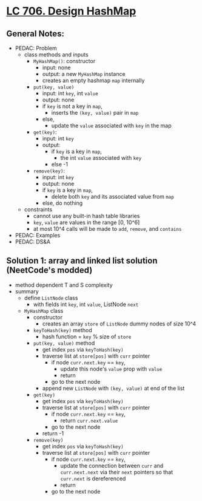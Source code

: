 # [LC 706. Design HashMap](https://leetcode.com/problems/design-hashmap/)

## General Notes:

- PEDAC: Problem
  - class methods and inputs
    - `MyHashMap()`: constructor
      - input: none
      - output: a new `MyHashMap` instance
      - creates an empty hashmap `map` internally
    - `put(key, value)`
      - input: int `key`, int `value`
      - output: none
      - if `key` is not a key in `map`,
        - inserts the `(key, value)` pair in `map`
      - else,
        - update the `value` associated with `key` in the map
    - `get(key)`:
      - input: int `key`
      - output:
        - if `key` is a key in `map`,
          - the int `value` associated with `key`
        - else -1
    - `remove(key)`:
      - input: int `key`
      - output: none
      - if `key` is a key in `map`,
        - delete both `key` and its associated value from `map`
      - else, do nothing
  - constraints
    - cannot use any built-in hash table libraries
    - `key`, `value` are values in the range \[0, 10^6]
    - at most 10^4 calls will be made to `add`, `remove`, and `contains`
- PEDAC: Examples
- PEDAC: DS&A

## Solution 1: array and linked list solution (NeetCode's modded)

- method dependent T and S complexity
- summary
  - define `ListNode` class
    - with fields int `key`, int `value`, ListNode `next`
  - `MyHashMap` class
    - constructor
      - creates an array `store` of `ListNode` dummy nodes of size 10^4
    - `keyToHash(key)` method
      - hash function = `key` % size of `store`
    - `put(key, value)` method
      - get index `pos` via `keyToHash(key)`
      - traverse list at `store[pos]` with `curr` pointer
        - if node `curr.next.key` == `key`,
          - update this node's `value` prop with `value`
          - return
        - go to the next node
      - append new `ListNode` with `(key, value)` at end of the list
    - `get(key)`
      - get index `pos` via `keyToHash(key)`
      - traverse list at `store[pos]` with `curr` pointer
        - if node `curr.next.key` == `key`,
          - return `curr.next.value`
        - go to the next node
      - return -1
    - `remove(key)`
      - get index `pos` via `keyToHash(key)`
      - traverse list at `store[pos]` with `curr` pointer
        - if node `curr.next.key` == `key`,
          - update the connection between `curr` and `curr.next.next` via their `next` pointers so that `curr.next` is dereferenced
          - return
        - go to the next node
